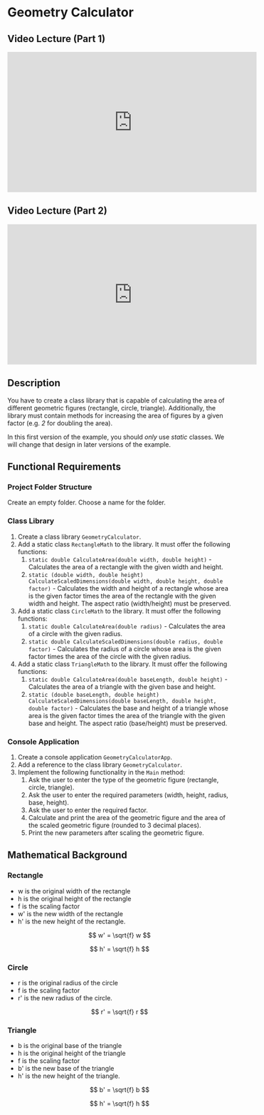 # Geometry Calculator

## Video Lecture (Part 1)

<iframe width="560" height="315" src="https://www.youtube.com/embed/DoiFmqksfDs?si=ZpyaeDIzAQnXfpGP" title="YouTube video player" frameborder="0" allow="accelerometer; autoplay; clipboard-write; encrypted-media; gyroscope; picture-in-picture; web-share" allowfullscreen></iframe>

## Video Lecture (Part 2)

<iframe width="560" height="315" src="https://www.youtube.com/embed/M9Q_PfRWW3o?si=L1vBCknvfeMMYWyS" title="YouTube video player" frameborder="0" allow="accelerometer; autoplay; clipboard-write; encrypted-media; gyroscope; picture-in-picture; web-share" allowfullscreen></iframe>

## Description

You have to create a class library that is capable of calculating the area of different geometric figures (rectangle, circle, triangle). Additionally, the library must contain methods for increasing the area of figures by a given factor (e.g. *2* for doubling the area).

In this first version of the example, you should *only* use *static* classes. We will change that design in later versions of the example.

## Functional Requirements

### Project Folder Structure

Create an empty folder. Choose a name for the folder.

### Class Library

1. Create a class library `GeometryCalculator`.
2. Add a static class `RectangleMath` to the library. It must offer the following functions:
    1. `static double CalculateArea(double width, double height)` - Calculates the area of a rectangle with the given width and height.
    2. `static (double width, double height) CalculateScaledDimensions(double width, double height, double factor)` - Calculates the width and height of a rectangle whose area is the given factor times the area of the rectangle with the given width and height. The aspect ratio (width/height) must be preserved.
3. Add a static class `CircleMath` to the library. It must offer the following functions:
    1. `static double CalculateArea(double radius)` - Calculates the area of a circle with the given radius.
    2. `static double CalculateScaledDimensions(double radius, double factor)` - Calculates the radius of a circle whose area is the given factor times the area of the circle with the given radius.
4. Add a static class `TriangleMath` to the library. It must offer the following functions:
    1. `static double CalculateArea(double baseLength, double height)` - Calculates the area of a triangle with the given base and height.
    2. `static (double baseLength, double height) CalculateScaledDimensions(double baseLength, double height, double factor)` - Calculates the base and height of a triangle whose area is the given factor times the area of the triangle with the given base and height. The aspect ratio (base/height) must be preserved.

### Console Application

1. Create a console application `GeometryCalculatorApp`.
2. Add a reference to the class library `GeometryCalculator`.
3. Implement the following functionality in the `Main` method:
    1. Ask the user to enter the type of the geometric figure (rectangle, circle, triangle).
    2. Ask the user to enter the required parameters (width, height, radius, base, height).
    3. Ask the user to enter the required factor.
    4. Calculate and print the area of the geometric figure and the area of the scaled geometric figure (rounded to 3 decimal places).
    5. Print the new parameters after scaling the geometric figure.

## Mathematical Background

### Rectangle

* w is the original width of the rectangle
* h is the original height of the rectangle
* f is the scaling factor
* w' is the new width of the rectangle
* h' is the new height of the rectangle.

$$ w' = \sqrt{f} w $$

$$ h' = \sqrt{f} h $$

### Circle

* r is the original radius of the circle
* f is the scaling factor
* r' is the new radius of the circle.

$$ r' = \sqrt{f} r $$

### Triangle

* b is the original base of the triangle
* h is the original height of the triangle
* f is the scaling factor
* b' is the new base of the triangle
* h' is the new height of the triangle.

$$ b' = \sqrt{f} b $$

$$ h' = \sqrt{f} h $$
